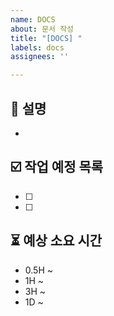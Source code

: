 ```yaml
---
name: DOCS
about: 문서 작성
title: "[DOCS] "
labels: docs
assignees: ''

---
```


## 📝 설명
- 

## ☑️ 작업 예정 목록
- [ ] 
- [ ] 

## ⏳ 예상 소요 시간
- 0.5H ~
- 1H ~
- 3H ~
- 1D ~
